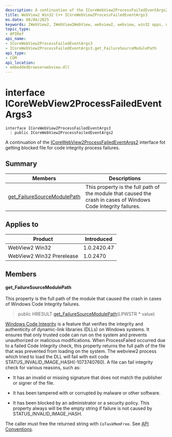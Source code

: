 ```yaml
---
description: A continuation of the ICoreWebView2ProcessFailedEventArgs2 interface fot getting blocked file for code integrity process failures.
title: WebView2 Win32 C++ ICoreWebView2ProcessFailedEventArgs3
ms.date: 08/04/2025
keywords: IWebView2, IWebView2WebView, webview2, webview, win32 apps, win32, edge, ICoreWebView2, ICoreWebView2Controller, browser control, edge html, ICoreWebView2ProcessFailedEventArgs3
topic_type: 
- APIRef
api_name:
- ICoreWebView2ProcessFailedEventArgs3
- ICoreWebView2ProcessFailedEventArgs3.get_FailureSourceModulePath
api_type:
- COM
api_location:
- embeddedbrowserwebview.dll
---
```


# interface ICoreWebView2ProcessFailedEventArgs3

```
interface ICoreWebView2ProcessFailedEventArgs3
  : public ICoreWebView2ProcessFailedEventArgs2
```

A continuation of the [ICoreWebView2ProcessFailedEventArgs2](icorewebview2processfailedeventargs2.md#icorewebview2processfailedeventargs2) interface fot getting blocked file for code integrity process failures.

## Summary

 Members                        | Descriptions
--------------------------------|---------------------------------------------
[get_FailureSourceModulePath](#get_failuresourcemodulepath) | This property is the full path of the module that caused the crash in cases of Windows Code Integrity failures.

## Applies to

Product                         | Introduced
--------------------------------|---------------------------------------------
WebView2 Win32            |    1.0.2420.47
WebView2 Win32 Prerelease |    1.0.2470

## Members

#### get_FailureSourceModulePath

This property is the full path of the module that caused the crash in cases of Windows Code Integrity failures.

> public HRESULT [get_FailureSourceModulePath](#get_failuresourcemodulepath)(LPWSTR * value)

[Windows Code Integrity](/mem/intune/user-help/you-need-to-enable-code-integrity) is a feature that verifies the integrity and authenticity of dynamic-link libraries (DLLs) on Windows systems. It ensures that only trusted code can run on the system and prevents unauthorized or malicious modifications. When ProcessFailed occurred due to a failed Code Integrity check, this property returns the full path of the file that was prevented from loading on the system. The webview2 process which tried to load the DLL will fail with exit code STATUS_INVALID_IMAGE_HASH(-1073740760). A file can fail integrity check for various reasons, such as:

* It has an invalid or missing signature that does not match the publisher or signer of the file.

* It has been tampered with or corrupted by malware or other software.

* It has been blocked by an administrator or a security policy. This property always will be the empty string if failure is not caused by STATUS_INVALID_IMAGE_HASH.

The caller must free the returned string with `CoTaskMemFree`. See [API Conventions](/microsoft-edge/webview2/concepts/win32-api-conventions#strings).

